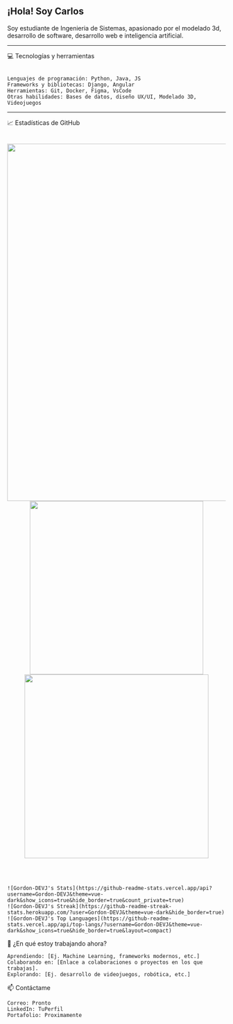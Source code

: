 <h2>¡Hola! Soy Carlos</h2>

Soy estudiante de Ingenieria de Sistemas, apasionado por el modelado 3d, desarrollo de software, desarrollo web e inteligencia artificial.

<hr style="border:1px;">
💻 Tecnologías y herramientas
<br><br>

    Lenguajes de programación: Python, Java, JS
    Frameworks y bibliotecas: Django, Angular
    Herramientas: Git, Docker, Figma, VsCode
    Otras habilidades: Bases de datos, diseño UX/UI, Modelado 3D, Videojuegos

<hr style="border:1px;">
📈 Estadísticas de GitHub<br>
<br><br>

<div align="center">
   <img width="824" src="https://github-readme-stats.vercel.app/api/top-langs/?username=Gordon-DEVJ&theme=vue-dark&show_icons=true&hide_border=true&layout=compact" />
</div>

<div align="center">
   <img width="400" src="https://github-readme-stats.vercel.app/api?username=Gordon-DEVJ&theme=vue-dark&show_icons=true&hide_border=true&count_private=true" />
   <img width="424" src="https://github-readme-streak-stats.herokuapp.com/?user=Gordon-DEVJ&theme=vue-dark&hide_border=true" />
</div>

<br><br>

    ![Gordon-DEVJ's Stats](https://github-readme-stats.vercel.app/api?username=Gordon-DEVJ&theme=vue-dark&show_icons=true&hide_border=true&count_private=true)
    ![Gordon-DEVJ's Streak](https://github-readme-streak-stats.herokuapp.com/?user=Gordon-DEVJ&theme=vue-dark&hide_border=true)
    ![Gordon-DEVJ's Top Languages](https://github-readme-stats.vercel.app/api/top-langs/?username=Gordon-DEVJ&theme=vue-dark&show_icons=true&hide_border=true&layout=compact)


🌱 ¿En qué estoy trabajando ahora?

    Aprendiendo: [Ej. Machine Learning, frameworks modernos, etc.]
    Colaborando en: [Enlace a colaboraciones o proyectos en los que trabajas].
    Explorando: [Ej. desarrollo de videojuegos, robótica, etc.]

📫 Contáctame

    Correo: Pronto
    LinkedIn: TuPerfil
    Portafolio: Proximamente

